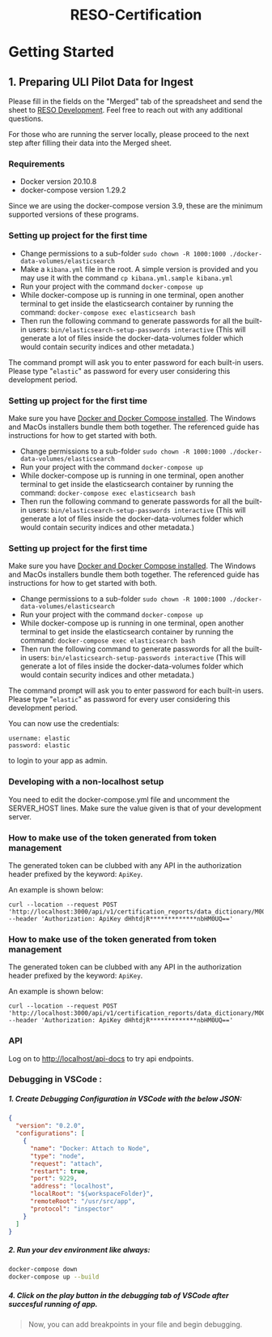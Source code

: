 <h1 align="center">
   RESO-Certification
</h1>

# Getting Started

## 1. Preparing ULI Pilot Data for Ingest

Please fill in the fields on the "Merged" tab of the spreadsheet and send the sheet to [RESO Development](mailto:dev@reso.org). Feel free to reach out with any additional questions. 

For those who are running the server locally, please proceed to the next step after filling their data into the Merged sheet.

### Requirements

- Docker version 20.10.8
- docker-compose version 1.29.2

Since we are using the docker-compose version 3.9, these are the minimum supported versions of these programs.

### Setting up project for the first time

- Change permissions to a sub-folder `sudo chown -R 1000:1000 ./docker-data-volumes/elasticsearch`
- Make a `kibana.yml` file in the root.  A simple version is provided and you may use it with the command `cp kibana.yml.sample kibana.yml`
- Run your project with the command `docker-compose up`
- While docker-compose up is running in one terminal, open another terminal to get inside the elasticsearch container by running the command:
```docker-compose exec elasticsearch bash```
- Then run the following command to generate passwords for all the built-in users: `bin/elasticsearch-setup-passwords interactive` (This will generate a lot of files inside the docker-data-volumes folder which would contain security indices and other metadata.)

The command prompt will ask you to enter password for each built-in users. Please type "`elastic`" as password for every user considering this development period.

### Setting up project for the first time

Make sure you have [Docker and Docker Compose installed](https://docs.docker.com/compose/install/). The Windows and MacOs installers bundle them both together. The referenced guide has instructions for how to get started with both. 

- Change permissions to a sub-folder `sudo chown -R 1000:1000 ./docker-data-volumes/elasticsearch`
- Run your project with the command `docker-compose up`
- While docker-compose up is running in one terminal, open another terminal to get inside the elasticsearch container by running the command:
```docker-compose exec elasticsearch bash```
- Then run the following command to generate passwords for all the built-in users: `bin/elasticsearch-setup-passwords interactive` (This will generate a lot of files inside the docker-data-volumes folder which would contain security indices and other metadata.)


### Setting up project for the first time

Make sure you have [Docker and Docker Compose installed](https://docs.docker.com/compose/install/). The Windows and MacOs installers bundle them both together. The referenced guide has instructions for how to get started with both. 

- Change permissions to a sub-folder `sudo chown -R 1000:1000 ./docker-data-volumes/elasticsearch`
- Run your project with the command `docker-compose up`
- While docker-compose up is running in one terminal, open another terminal to get inside the elasticsearch container by running the command:
```docker-compose exec elasticsearch bash```
- Then run the following command to generate passwords for all the built-in users: `bin/elasticsearch-setup-passwords interactive` (This will generate a lot of files inside the docker-data-volumes folder which would contain security indices and other metadata.)

The command prompt will ask you to enter password for each built-in users. Please type "`elastic`" as password for every user considering this development period.

You can now use the credentials:
```
username: elastic
password: elastic
```
to login to your app as admin.

### Developing with a non-localhost setup

You need to edit the docker-compose.yml file and uncomment the SERVER_HOST lines.  Make sure the value given is that of your development server.

### How to make use of the token generated from token management

The generated token can be clubbed with any API in the authorization header prefixed by the keyword: `ApiKey`.

 An example is shown below:
```
curl --location --request POST 'http://localhost:3000/api/v1/certification_reports/data_dictionary/M00000595'
--header 'Authorization: ApiKey dHhtdjR*************nbHM0UQ=='
```
### How to make use of the token generated from token management

The generated token can be clubbed with any API in the authorization header prefixed by the keyword: `ApiKey`.

 An example is shown below:
```
curl --location --request POST 'http://localhost:3000/api/v1/certification_reports/data_dictionary/M00000595'
--header 'Authorization: ApiKey dHhtdjR*************nbHM0UQ=='
```
### API

Log on to [http://localhost/api-docs](http://localhost/api-docs) to try api endpoints.


### Debugging in VSCode :

##### 1. Create Debugging Configuration in VSCode with the below JSON:
```JSON
{
  "version": "0.2.0",
  "configurations": [
    {
      "name": "Docker: Attach to Node",
      "type": "node",
      "request": "attach",
      "restart": true,
      "port": 9229,
      "address": "localhost",
      "localRoot": "${workspaceFolder}",
      "remoteRoot": "/usr/src/app",
      "protocol": "inspector"
    }
  ]
}
```

##### 2. Run your dev environment like always:
```bash
docker-compose down
docker-compose up --build
```
##### 4. Click on the play button in the debugging tab of VSCode after succesful running of app.

> Now, you can add breakpoints in your file and begin debugging.